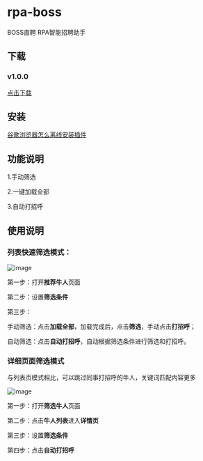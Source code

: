 # rpa-boss
BOSS直聘 RPA智能招聘助手
## 下载
### v1.0.0
[点击下载](https://github.com/browserplugin/rpa-boss/releases/download/1.0.0/rpa-boss-chrome-extension_v1.0.0.zip)
## 安装
[谷歌浏览器怎么离线安装插件](https://jingyan.baidu.com/article/d169e186966d14026711d85a.html)
## 功能说明
1.手动筛选

2.一键加载全部

3.自动打招呼
## 使用说明
### 列表快速筛选模式：
![image](https://github.com/browserplugin/rpa-boss/blob/main/images/introduction_1.png)

第一步：打开**推荐牛人**页面

第二步：设置**筛选条件**

第三步：

  手动筛选：点击**加载全部**，加载完成后，点击**筛选**，手动点击**打招呼**；
  
  自动筛选：点击**自动打招呼**，自动根据筛选条件进行筛选和打招呼。
  
### 详细页面筛选模式
与列表页模式相比，可以跳过同事打招呼的牛人，关键词匹配内容更多

![image](https://raw.githubusercontent.com/browserplugin/rpa-boss/main/images/introduction_2.png)

第一步：打开**筛选牛人**页面

第二步：点击**牛人列表**进入**详情页**

第三步：设置**筛选条件**

第四步：点击**自动打招呼**

